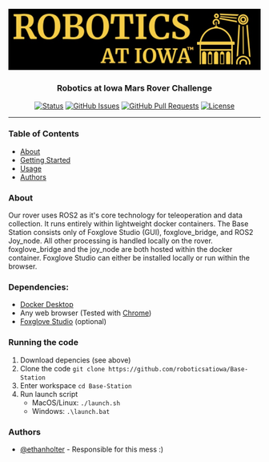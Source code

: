 <p align="center">
  <a href="" rel="noopener">
 <img width=600px src="https://github.com/roboticsatiowa/Documents-and-Resources/raw/main/Media/Banner.png?raw=true" alt="Project logo"></a>
</p>

<h3 align="center">Robotics at Iowa Mars Rover Challenge</h3>

<div align="center">

[![Status](https://img.shields.io/badge/status-active-success.svg)]()
[![GitHub Issues](https://img.shields.io/github/issues/roboticsatiowa/Base-Station.svg)](https://github.com/roboticsatiowa/Base-Station/issues)
[![GitHub Pull Requests](https://img.shields.io/github/issues-pr/roboticsatiowa/Base-Station.svg)](https://github.com/roboticsatiowa/Base-Station/pulls)
[![License](https://img.shields.io/badge/license-GPL_3.0-blue.svg)](/LICENSE)

</div>

---

### Table of Contents

- [About](#about)
- [Getting Started](#getting_started)
- [Usage](#usage)
- [Authors](#authors)

### About

Our rover uses ROS2 as it's core technology for teleoperation and data collection. It runs entirely within lightweight docker containers. The Base Station consists only of Foxglove Studio (GUI), foxglove_bridge, and ROS2 Joy_node. All other processing is handled locally on the rover. foxglove_bridge and the joy_node are both hosted within the docker container. Foxglove Studio can either be installed locally or run within the browser.

### Dependencies:
  - [Docker Desktop](https://www.docker.com/products/docker-desktop/)
  - Any web browser (Tested with [Chrome](https://www.google.com/chrome/))
  - [Foxglove Studio](https://foxglove.dev/download) (optional)

### Running the code

1. Download depencies (see above)
2. Clone the code `git clone https://github.com/roboticsatiowa/Base-Station`
3. Enter workspace `cd Base-Station`
4. Run launch script 
   - MacOS/Linux: `./launch.sh`   
   - Windows: `.\launch.bat`


### Authors
- [@ethanholter](https://github.com/ethanholter) - Responsible for this mess :\)